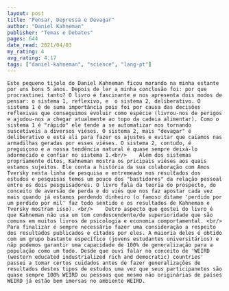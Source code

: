 ```yaml
---
layout: post
title: "Pensar, Depressa e Devagar"
author: "Daniel Kahneman"
publisher: "Temas e Debates"
pages: 644
date_read: 2021/04/03
my_rating: 4
avg_rating: 4.17
tags: ["daniel-kahneman", "science", "lang-pt"]
---
```


    Este pequeno tijolo do Daniel Kahneman ficou morando na minha estante por uns bons 5 anos. Depois de ler a minha conclusão foi: por que procrastinei tanto? O livro é fascinante e nos apresenta dois modos de pensar: o sistema 1, reflexivo, e  o sistema 2, deliberativo. O sistema 1 é de suma importância pois foi por causa das decisões reflexivas que conseguimos evoluir como espécie (livrou-nos de perigos e ajudou-nos a chegar atualmente ao topo da cadeia alimentar). Como o sistema 1 é "rápido" ele tende a se automatizar nos tornando suscetíveis a diversos viéses. O sistema 2, mais "devagar" é deliberativo e está ali para fazer os ajustes e evitar que caiamos nas armadilhas geradas por esses viéses. O sistema 2, contudo, é preguiçoso e a nossa tendência natural é quase sempre deixá-lo adormecido e confiar no sistema 1.<br/>    Além dos sistemas propriamente ditos, Kahneman mostra os pricipais viéses aos quais estamos sujeitos. Ele conta a história da sua colaboração com Amos Tversky nesta linha de pesquisa e entremeado nos resultados dos estudos e pesquisas temos um pouco dos "bastidores" da relação pessoal entre os dois pesquisadores. O livro fala da teoria do prospecto, do conceito de aversão de perda e do viés que nos faz apostar cada vez mais quando já estamos perdendo dinheiro (o famoso ditame 'perdido por um perdido por mil' faz todo sentido e os resultados de Kahneman e Tversky mostram isso). <br/>    Outro aspecto que gostei do livro é que Kahneman não usa um tom condescendente/de superioridade que são comuns em muitos livros de psicologia e economia comportamental. <br/>    Para finalizar é sempre necessário fazer uma consideração a respeito dos resultados publicados e citados por eles. A maioria deles é obtido com um grupo bastante específico (jovens estudantes universitários) e nãp podemos garantir uma capacidade de 100% de generalização para a população como um todo. Desde que ouvi falar no conceito de 'WEIRD (western educated industrialized rich and democratic) countries' passei a tomar certos cuidados antes de fazer generalizações de resultados destes tipos de estudos uma vez que seus participanetes são quase sempre 100% WEIRD ou pessoas que mesmo não originárias de países WEIRD já estão bem imersas no ambiente WEIRD.

